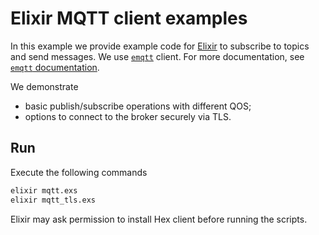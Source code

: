 # Elixir MQTT client examples
In this example we provide example code for [Elixir](https://elixir-lang.org/) to subscribe to topics and send messages.
We use [`emqtt`](https://github.com/emqx/emqtt) client. For more documentation, see [`emqtt` documentation](https://github.com/emqx/emqtt/blob/master/README.md).

We demonstrate
* basic publish/subscribe operations with different QOS;
* options to connect to the broker securely via TLS.

## Run
Execute the following commands

```bash
elixir mqtt.exs
elixir mqtt_tls.exs
```

Elixir may ask permission to install Hex client before running the scripts.
